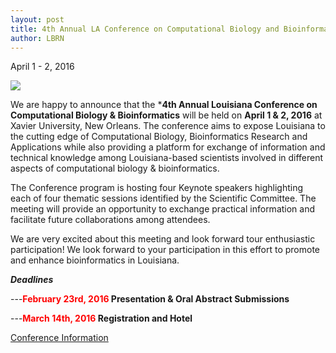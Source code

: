 ```yaml
---
layout: post
title: 4th Annual LA Conference on Computational Biology and Bioinformatics
author: LBRN
---
```


<p class="text-error">April 1 - 2, 2016</p>

<a href="{{ site.baseurl }}events/bioinformatics-conference"><img src="{{ site.baseurl }}files/images/bio-conf/4thAnnual_poster_landscape_links_2016-02-19sm.png"></a>

We are happy to announce that the ***4th Annual Louisiana Conference on Computational Biology & Bioinformatics** will be held on **April 1 & 2, 2016** at Xavier University, New Orleans. The conference aims to expose Louisiana to the cutting edge of Computational Biology, Bioinformatics Research and Applications while also providing a platform for exchange of information and technical knowledge among Louisiana-based scientists involved in different aspects of computational biology & bioinformatics.
 
The Conference program is hosting four Keynote speakers highlighting each of four thematic sessions identified by the Scientific Committee. The meeting will provide an opportunity to exchange practical information and facilitate future collaborations among attendees.
  
We are very excited about this meeting and look forward tour enthusiastic participation! We look forward to your participation in this effort to promote and enhance bioinformatics in Louisiana.

***Deadlines***

---**<font color="red"><b>February 23rd, 2016</b></font>	Presentation & Oral Abstract Submissions**<br>

---**<font color="red"><b>March 14th, 2016</b></font>	Registration and Hotel**


<p><a href="{{ site.baseurl }}events/bioinformatics-conference" class="btn btn-info" style="margin-bottom: 30px">Conference Information</a></p>